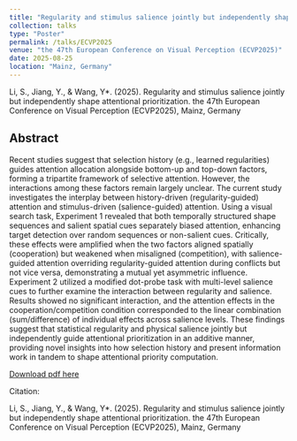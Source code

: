 ```yaml
---
title: "Regularity and stimulus salience jointly but independently shape attentional prioritization"
collection: talks
type: "Poster"
permalink: /talks/ECVP2025
venue: "the 47th European Conference on Visual Perception (ECVP2025)"
date: 2025-08-25
location: "Mainz, Germany"
---
```


Li, S., Jiang, Y., & Wang, Y*. (2025). Regularity and stimulus salience jointly but independently shape attentional prioritization. the 47th European Conference on Visual Perception (ECVP2025), Mainz, Germany

## Abstract
Recent studies suggest that selection history (e.g., learned regularities) guides attention allocation alongside bottom-up and top-down factors, forming a tripartite framework of selective attention. However, the interactions among these factors remain largely unclear. The current study investigates the interplay between history-driven (regularity-guided) attention and stimulus-driven (salience-guided) attention. Using a visual search task, Experiment 1 revealed that both temporally structured shape sequences and salient spatial cues separately biased attention, enhancing target detection over random sequences or non-salient cues. Critically, these effects were amplified when the two factors aligned spatially (cooperation) but weakened when misaligned (competition), with salience-guided attention overriding regularity-guided attention during conflicts but not vice versa, demonstrating a mutual yet asymmetric influence. Experiment 2 utilized a modified dot-probe task with multi-level salience cues to further examine the interaction between regularity and salience. Results showed no significant interaction, and the attention effects in the cooperation/competition condition corresponded to the linear combination (sum/difference) of individual effects across salience levels. These findings suggest that statistical regularity and physical salience jointly but independently guide attentional prioritization in an additive manner, providing novel insights into how selection history and present information work in tandem to shape attentional priority computation.

[Download pdf here](http://Mr-Unknown0.github.io/files/ECVP2025_portrait_0819.pdf)

Citation: 

Li, S., Jiang, Y., & Wang, Y*. (2025). Regularity and stimulus salience jointly but independently shape attentional prioritization. the 47th European Conference on Visual Perception (ECVP2025), Mainz, Germany

